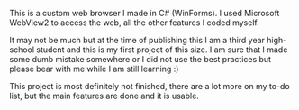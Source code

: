 This is a custom web browser I made in C# (WinForms). I used Microsoft WebView2 to access the web, all the other features I coded myself.

It may not be much but at the time of publishing this I am a third year high-school student and this is my first project of this size. I am sure that I made some dumb mistake somewhere or I did not use the best practices but please bear with me while I am still learning :)

This project is most definitely not finished, there are a lot more on my to-do list, but the main features are done and it is usable. 
